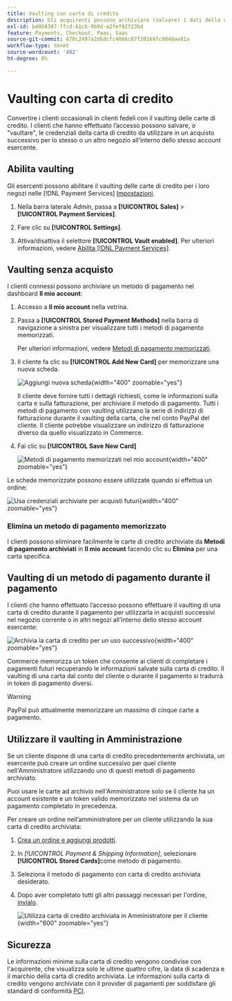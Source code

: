```yaml
---
title: Vaulting con carta di credito
description: Gli acquirenti possono archiviare (salvare) i dati della carta di credito per acquisti futuri.
exl-id: b4060307-ffcd-41cb-9b9d-a2fef02f23bd
feature: Payments, Checkout, Paas, Saas
source-git-commit: 870c2497a2d6dcfc4066c07f20169fc9040ae81a
workflow-type: tm+mt
source-wordcount: '482'
ht-degree: 0%

---
```


# Vaulting con carta di credito

Convertire i clienti occasionali in clienti fedeli con il vaulting delle carte di credito. I clienti che hanno effettuato l’accesso possono salvare, o &quot;vaultare&quot;, le credenziali della carta di credito da utilizzare in un acquisto successivo per lo stesso o un altro negozio all’interno dello stesso account esercente.

## Abilita vaulting

Gli esercenti possono abilitare il vaulting delle carte di credito per i loro negozi nelle [!DNL Payment Services] [Impostazioni](configure-admin.md#card-vaulting).

1. Nella barra laterale _Admin_, passa a **[!UICONTROL Sales]** > **[!UICONTROL Payment Services]**.

1. Fare clic su **[!UICONTROL Settings]**.

1. Attiva/disattiva il selettore **[!UICONTROL Vault enabled]**. Per ulteriori informazioni, vedere [Abilita [!DNL Payment Services]](configure-admin.md#enable-payment-services).

## Vaulting senza acquisto

I clienti connessi possono archiviare un metodo di pagamento nel dashboard **Il mio account**:

1. Accesso a **Il mio account** nella vetrina.

1. Passa a **[!UICONTROL Stored Payment Methods]** nella barra di navigazione a sinistra per visualizzare tutti i metodi di pagamento memorizzati.

   Per ulteriori informazioni, vedere [Metodi di pagamento memorizzati](https://experienceleague.adobe.com/en/docs/commerce-admin/stores-sales/payments/stored-payment-methods).

1. Il cliente fa clic su **[!UICONTROL Add New Card]** per memorizzare una nuova scheda.

   ![Aggiungi nuova scheda](assets/add-new-card.png){width="400" zoomable="yes"}

   Il cliente deve fornire tutti i dettagli richiesti, come le informazioni sulla carta e sulla fatturazione, per archiviare il metodo di pagamento.
Tutti i metodi di pagamento con vaulting utilizzano la serie di indirizzi di fatturazione durante il vaulting della carta, che nel conto PayPal del cliente. Il cliente potrebbe visualizzare un indirizzo di fatturazione diverso da quello visualizzato in Commerce.

1. Fai clic su **[!UICONTROL Save New Card]**

   ![Metodi di pagamento memorizzati nel mio account](assets/stored-payment-methods.png){width="400" zoomable="yes"}

Le schede memorizzate possono essere utilizzate quando si effettua un ordine:

![Usa credenziali archiviate per acquisti futuri](assets/use-stored-card.png){width="400" zoomable="yes"}

### Elimina un metodo di pagamento memorizzato

I clienti possono eliminare facilmente le carte di credito archiviate da **Metodi di pagamento archiviati** in **Il mio account** facendo clic su **Elimina** per una carta specifica.

## Vaulting di un metodo di pagamento durante il pagamento

I clienti che hanno effettuato l’accesso possono effettuare il vaulting di una carta di credito durante il pagamento per utilizzarla in acquisti successivi nel negozio corrente o in altri negozi all’interno dello stesso account esercente:

![Archivia la carta di credito per un uso successivo](assets/save-card-for-later.png){width="400" zoomable="yes"}

Commerce memorizza un token che consente ai clienti di completare i pagamenti futuri recuperando le informazioni salvate sulla carta di credito. Il vaulting di una carta dal conto del cliente o durante il pagamento si tradurrà in token di pagamento diversi.

>[!WARNING]
>
> PayPal può attualmente memorizzare un massimo di cinque carte a pagamento.

## Utilizzare il vaulting in Amministrazione

Se un cliente dispone di una carta di credito precedentemente archiviata, un esercente può creare un ordine successivo per quel cliente nell&#39;Amministratore utilizzando uno di questi metodi di pagamento archiviato.

Puoi usare le carte ad archivio nell&#39;Amministratore solo se il cliente ha un account esistente e un token valido memorizzato nel sistema da un pagamento completato in precedenza.

Per creare un ordine nell’amministratore per un cliente utilizzando la sua carta di credito archiviata:

1. [Crea un ordine e aggiungi prodotti](https://experienceleague.adobe.com/docs/commerce-admin/stores-sales/point-of-purchase/assist/customer-account-create-order.html).
1. In _[!UICONTROL Payment & Shipping Information]_, selezionare **[!UICONTROL Stored Cards]**&#x200B;come metodo di pagamento.
1. Seleziona il metodo di pagamento con carta di credito archiviata desiderato.
1. Dopo aver completato tutti gli altri passaggi necessari per l&#39;ordine, [invialo](https://experienceleague.adobe.com/docs/commerce-admin/stores-sales/point-of-purchase/assist/customer-account-create-order.html?lang=en#step-3%3A-submit-the-order).

   ![Utilizza carta di credito archiviata in Amministratore per il cliente](assets/admin-vaultedcard.png){width="600" zoomable="yes"}

## Sicurezza

Le informazioni minime sulla carta di credito vengono condivise con l&#39;acquirente, che visualizza solo le ultime quattro cifre, la data di scadenza e il marchio della carta di credito archiviata. Le informazioni sulla carta di credito vengono archiviate con il provider di pagamenti per soddisfare gli standard di conformità [PCI](security.md#PCI-compliance).
